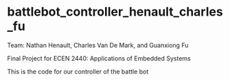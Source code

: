 # battlebot_controller_henault_charles_fu
Team: Nathan Henault, Charles Van De Mark, and Guanxiong Fu

Final Project for ECEN 2440: Applications of Embedded Systems 

This is the code for our controller of the battle bot

